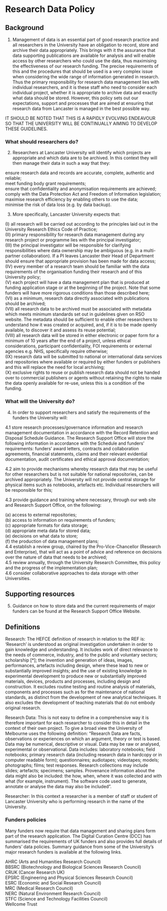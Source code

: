 # Research Data Policy  

## Background  

1. Management of data is an essential part of good research practice and all researchers in the University have an obligation to record, store and archive their data appropriately.  This brings with it the assurance that data supporting publications are available for analysis and will enable access by other researchers who could use the data, thus maximising the effectiveness of our research funding. The precise requirements of this and the procedures that should be used is a very complex issue when considering the wide range of information generated in research.  Thus the primary responsibility for research data management lies with individual researchers, and it is these staff who need to consider each individual project, whether it is appropriate to archive data and exactly what data should be stored.  However, this policy sets out our expectations, support and processes that are aimed at ensuring that research data from Lancaster is managed in the best possible way.  

IT SHOULD BE NOTED THAT THIS IS A RAPIDLY EVOLVING ENDEAVOUR SO THAT THE UNIVERSITY WILL BE CONTINUALLY AIMING TO DEVELOP THESE GUIDELINES.  

### What should researchers do?  

2. Researchers at Lancaster University will identify which projects are appropriate and which data are to be archived.  In this context they will then manage their data in such a way that they:  

ensure research data and records are accurate, complete, authentic and reliable;   
meet funding body grant requirements;   
ensure that confidentiality and anonymisation requirements are achieved;   
comply with the Data Protection Act and Freedom of Information legislation;   
maximise research efficiency by enabling others to use the data;   
minimise the risk of data loss (e.g. by data backup).  

3. More specifically, Lancaster University expects that:  

(I) all research will be carried out according to the principles laid out in the University Research Ethics Code of Practice;   
(II) primary responsibility for research data management during any research project or programme lies with the principal investigator;   
(III) the principal investigator will be responsible for clarifying responsibilities where data ownership may be ambiguous (e.g. in a multi-partner collaboration).  If a PI leaves Lancaster their Head of Department should ensure that appropriate provision has been made for data access;   
(IV) every member of a research team should be familiar with the data requirements of the organisation funding their research and of this University policy;   
(V) each project will have a data management plan that is produced at funding application stage or at the beginning of the project.  Note that some funders will have more rigorous conditions than those described here;   
(VI) as a minimum, research data directly associated with publications should be archived;   
(VII) all research data to be archived must be associated with metadata which meets minimum standards set out in guidelines given on RSO website.  The metadata should be sufficient to enable other researchers to understand how it was created or acquired, and, if it is to be made openly available, to discover it and assess its reuse potential;   
(VIII) all research data will be stored in either electronic or paper form for a minimum of 10 years after the end of a project, unless ethical considerations, participant confidentiality, FOI requirements or external agencies e.g. NHS, specifically require otherwise;   
(IX) research data will be submitted to national or international data services and repositories where available or required by either funders or publishers and this will replace the need for local archiving;   
(X) exclusive rights to reuse or publish research data should not be handed over to commercial publishers or agents without retaining the rights to make the data openly available for re-use, unless this is a condition of the funding.  

### What will the University do?  

4. In order to support researchers and satisfy the requirements of the funders the University will:  

4.1 store research processes/governance information and research management documentation in accordance with the Record Retention and Disposal Schedule Guidance.  The Research Support Office will store the following information in accordance with the Schedule and funders’ requirements: funders’ award letters, contracts and collaboration agreements, financial statements, claims and their relevant evidential documentation, audit certificates and ethical approval documentation;  

4.2 aim to provide mechanisms whereby research data that may be useful for other researchers but is not suitable for national repositories, can be archived appropriately.  The University will not provide central storage for physical items such as notebooks, artefacts etc. Individual researchers will be responsible for this;  

4.3 provide guidance and training where necessary, through our web site and Research Support Office, on the following:  

(a) access to external repositories;   
(b) access to information on requirements of funders;   
(c) appropriate formats for data storage;   
(d) appropriate meta data for stored data;   
(e) decisions on what data to store;   
(f) the production of data management plans;   
4.4 establish a review group, chaired by the Pro-Vice-Chancellor (Research and Enterprise), that will act as a point of advice and reference on decisions over the nature of data that needs to be archived;   
4.5 review annually, through the University Research Committee, this policy and the progress of the implementation plan;   
4.6 consider collaborative approaches to data storage with other Universities.  

## Supporting resources  

5. Guidance on how to store data and the current requirements of major funders can be found at the Research Support Office Website.  

## Definitions  

Research:  The HEFCE definition of research in relation to the REF is:  ‘Research’ is understood as original investigation undertaken in order to gain knowledge and understanding.  It includes work of direct relevance to the needs of commerce, industry, and to the public and voluntary sectors; scholarship [\*]; the invention and generation of ideas, images, performances, artefacts including design, where these lead to new or substantially improved insights; and the use of existing knowledge in experimental development to produce new or substantially improved materials, devices, products and processes, including design and construction.  It excludes routine testing and routine analysis of materials, components and processes such as for the maintenance of national standards, as distinct from the development of new analytical techniques.  It also excludes the development of teaching materials that do not embody original research.  

Research Data:   This is not easy to define in a comprehensive way it is therefore important for each researcher to consider this in detail in the context of their own project.  To give a broad view the University of Melbourne uses the following definition:  “Research Data are facts, observations or experiences on which an argument, theory or test is based.  Data may be numerical, descriptive or visual.  Data may be raw or analysed, experimental or observational.  Data includes:  laboratory notebooks; field notebooks; primary research data (including research data in hardcopy or in computer readable form); questionnaires; audiotapes; videotapes; models; photographs; films; test responses.  Research collections may include slides; artefacts; specimens; samples.  Provenance information about the data might also be included: the how, when, where it was collected and with what (for example, instrument).  The software code used to generate, annotate or analyse the data may also be included”.  

Researcher:  In this context a researcher is a member of staff or student of Lancaster University who is performing research in the name of the University.  

### Funders policies  

Many funders now require that data management and sharing plans form part of the research application.  The Digital Curation Centre (DCC) has summarised the requirements of UK funders and also provides full details of funders’ data policies.  Summary guidance from some of the University’s major research funders is available at the following links.  

AHRC (Arts and Humanities Research Council)   
BBSRC (Biotechnology and Biological Sciences Research Council)   
CRUK (Cancer Research UK)   
EPSRC (Engineering and Physical Sciences Research Council)   
ESRC (Economic and Social Research Council)   
MRC (Medical Research Council)   
NERC (Natural Environment Research Council)   
STFC (Science and Technology Facilities Council)   
Wellcome Trust  